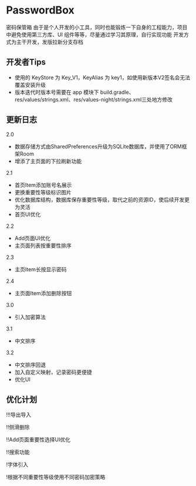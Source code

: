 # PasswordBox
 密码保管箱
 由于是个人开发的小工具，同时也能锻炼一下自身的工程能力，项目中避免使用第三方库、UI 组件等等，尽量通过学习其原理，自行实现功能
 开发方式为主干开发，发版拉新分支存档

## 开发者Tips

- 使用的 KeyStore 为 Key_V1，KeyAlias 为 key1，如使用新版本V2签名会无法覆盖安装升级
- 版本迭代时版本号需要在 app 模块下 build.gradle、res/values/strings.xml、res/values-night/strings.xml三处地方修改

## 更新日志

2.0

- 数据存储方式由SharedPreferences升级为SQLite数据库，并使用了ORM框架Room
- 增添了主页面的下拉刷新功能

2.1

- 首页Item添加账号名展示
- 更换重要性等级标识图片
- 优化数据库结构，数据库保存重要性等级，取代之前的资源ID，使后续开发更为灵活
- 首页UI优化

2.2

- Add页面UI优化
- 主页面列表按重要性排序

2.3

- 主页Item长按显示密码

2.4

- 主页面Item添加删除按钮

3.0

- 引入加密算法

3.1

- 中文排序

3.2

- 中文排序回退
- 加入自定义映射，记录密码更便捷
- 优化UI


## 优化计划

!!!导出导入

!!侧滑删除

!!Add页面重要性选择UI优化

!!搜索功能

!字体引入

!根据不同重要性等级使用不同密码加密策略
